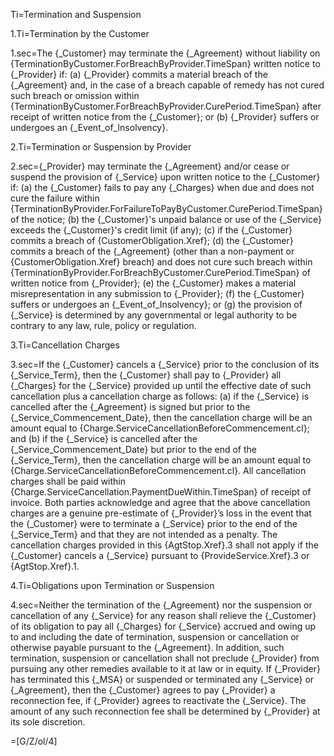 Ti=Termination and Suspension

1.Ti=Termination by the Customer

1.sec=The {_Customer} may terminate the {_Agreement} without liability on {TerminationByCustomer.ForBreachByProvider.TimeSpan} written notice to {_Provider} if: (a) {_Provider} commits a material breach of the {_Agreement} and, in the case of a breach capable of remedy has not cured such breach or omission within {TerminationByCustomer.ForBreachByProvider.CurePeriod.TimeSpan} after receipt of written notice from the {_Customer}; or (b) {_Provider} suffers or undergoes an {_Event_of_Insolvency}.

2.Ti=Termination or Suspension by Provider

2.sec={_Provider} may terminate the {_Agreement} and/or  cease or suspend the provision of {_Service} upon written notice to the {_Customer} if: (a) the {_Customer} fails to pay any {_Charges} when due and does not cure the failure within {TerminationByProvider.ForFailureToPayByCustomer.CurePeriod.TimeSpan} of the notice; (b) the {_Customer}'s unpaid balance or use of the {_Service} exceeds the {_Customer}'s credit limit (if any); (c) if the {_Customer} commits a breach of {CustomerObligation.Xref}; (d) the {_Customer} commits a breach of the {_Agreement} (other than a non-payment or {CustomerObligation.Xref}  breach) and does not cure such breach within {TerminationByProvider.ForBreachByCustomer.CurePeriod.TimeSpan} of written notice from {_Provider}; (e) the {_Customer} makes a material misrepresentation in any submission to {_Provider}; (f) the {_Customer} suffers or undergoes an {_Event_of_Insolvency}; or (g) the provision of {_Service} is determined by any governmental or legal authority to be contrary to any law, rule, policy or regulation.

3.Ti=Cancellation Charges

3.sec=If the {_Customer} cancels a {_Service} prior to the conclusion of its {_Service_Term}, then the {_Customer} shall pay to {_Provider} all {_Charges} for the {_Service} provided up until the effective date of such cancellation plus a cancellation charge as follows: (a) if the {_Service} is cancelled after the {_Agreement} is signed but prior to the {_Service_Commencement_Date}, then the cancellation charge will be an amount equal to {Charge.ServiceCancellationBeforeCommencement.cl}; and (b) if the {_Service} is cancelled after the {_Service_Commencement_Date} but prior to the end of the {_Service_Term}, then the cancellation charge will be an amount equal to {Charge.ServiceCancellationBeforeCommencement.cl}. All cancellation charges shall be paid within {Charge.ServiceCancellation.PaymentDueWithin.TimeSpan} of receipt of invoice. Both parties acknowledge and agree that the above cancellation charges are a genuine pre-estimate of {_Provider}’s loss in the event that the {_Customer} were to terminate a {_Service} prior to the end of the {_Service_Term} and that they are not intended as a penalty. The cancellation charges provided in this {AgtStop.Xref}.3 shall not apply if the {_Customer} cancels a {_Service} pursuant to {ProvideService.Xref}.3 or {AgtStop.Xref}.1.

4.Ti=Obligations upon Termination or Suspension

4.sec=Neither the termination of the {_Agreement} nor the suspension or cancellation of any {_Service} for any reason shall relieve the {_Customer} of its obligation to pay all {_Charges} for {_Service} accrued and owing up to and including the date of termination, suspension or cancellation or otherwise payable pursuant to  the {_Agreement}. In addition, such termination, suspension or cancellation shall not preclude {_Provider} from pursuing any other remedies available to it at law or in equity. If {_Provider} has terminated this {_MSA} or suspended or terminated any {_Service} or {_Agreement}, then the {_Customer} agrees to pay {_Provider} a reconnection fee, if {_Provider} agrees to reactivate the {_Service}. The amount of any such reconnection fee shall be determined by {_Provider} at its sole discretion.

=[G/Z/ol/4]
